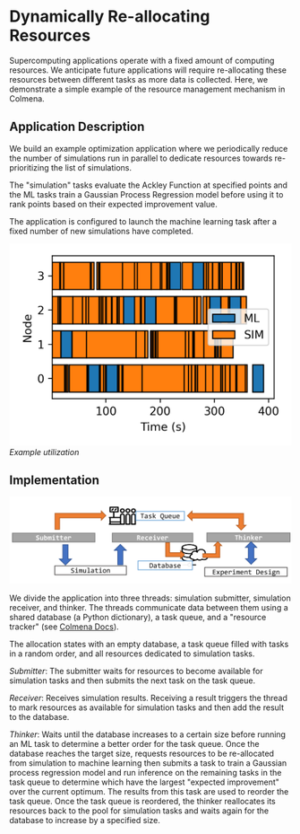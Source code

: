 # Dynamically Re-allocating Resources

Supercomputing applications operate with a fixed amount of computing resources.
We anticipate future applications will require re-allocating these resources between
different tasks as more data is collected.
Here, we demonstrate a simple example of the resource management mechanism in Colmena.

## Application Description
We build an example optimization application where we periodically reduce the number of simulations 
run in parallel to dedicate resources towards re-prioritizing the list of simulations.

The "simulation" tasks evaluate the Ackley Function at specified points and the ML tasks 
train a Gaussian Process Regression model before using it to rank points based on their 
expected improvement value.

The application is configured to launch the machine learning task after a fixed number 
of new simulations have completed.

![image](figures/allocation.png)
*Example utilization*

## Implementation

![implementation-fig](./figures/reallocation.png)

We divide the application into three threads: simulation submitter, simulation receiver, and thinker.
The threads communicate data between them using a shared database (a Python dictionary),
a task queue, and a "resource tracker" (see [Colmena Docs](https://colmena.readthedocs.io/en/latest/source/colmena.thinker.html#module-colmena.thinker.resources>)).

The allocation states with an empty database, a task queue filled with tasks in a random order,
and all resources dedicated to simulation tasks.

*Submitter*: The submitter waits for resources to become available for simulation tasks and then submits 
the next task on the task queue.

*Receiver*: Receives simulation results. 
Receiving a result triggers the thread to mark resources as available for simulation tasks and
then add the result to the database.

*Thinker*: Waits until the database increases to a certain size before running an ML task to determine a better order
for the task queue.
Once the database reaches the target size, requests resources to be re-allocated from simulation to machine learning
then submits a task to train a Gaussian process regression model and run inference on the remaining tasks in the
task queue to determine which have the largest "expected improvement" over the current optimum.
The results from this task are used to reorder the task queue.
Once the task queue is reordered, the thinker reallocates its resources back to the pool for simulation tasks
and waits again for the database to increase by a specified size.
